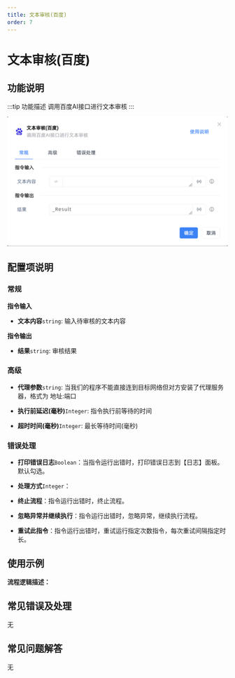 ```yaml
---
title: 文本审核(百度)
order: 7
---
```


# 文本审核(百度)

## 功能说明

:::tip 功能描述
调用百度AI接口进行文本审核
:::

![文本审核(百度)](../../../assets/文本审核(百度)_command.png)

## 配置项说明

### 常规

**指令输入**

- **文本内容**`string`: 输入待审核的文本内容


**指令输出**

- **结果**`string`: 审核结果

### 高级

- **代理参数**`string`: 当我们的程序不能直接连到目标网络但对方安装了代理服务器，格式为 地址:端口

- **执行前延迟(毫秒)**`Integer`: 指令执行前等待的时间

- **超时时间(毫秒)**`Integer`: 最长等待时间(毫秒)

### 错误处理

- **打印错误日志**`Boolean`：当指令运行出错时，打印错误日志到【日志】面板。默认勾选。

- **处理方式**`Integer`：

 - **终止流程**：指令运行出错时，终止流程。

 - **忽略异常并继续执行**：指令运行出错时，忽略异常，继续执行流程。

 - **重试此指令**：指令运行出错时，重试运行指定次数指令，每次重试间隔指定时长。

## 使用示例

**流程逻辑描述：** 

## 常见错误及处理

无

## 常见问题解答

无

